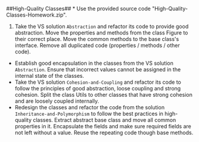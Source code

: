 ##High-Quality Classes##
    * Use the provided source code "High-Quality-Classes-Homework.zip".

1. Take the VS solution `Abstraction` and refactor its code to provide good abstraction. Move the properties and methods from the class Figure to their correct place. Move the common methods to the base class's interface. Remove all duplicated code (properties / methods / other code).
* Establish good encapsulation in the classes from the VS solution `Abstraction`. Ensure that incorrect values cannot be assigned in the internal state of the classes.
* Take the VS solution `Cohesion-and-Coupling` and refactor its code to follow the principles of good abstraction, loose coupling and strong cohesion. Split the class Utils to other classes that have strong cohesion and are loosely coupled internally.
* Redesign the classes and refactor the code from the solution `Inheritance-and-Polymorphism` to follow the best practices in high-quality classes. Extract abstract base class and move all common properties in it. Encapsulate the fields and make sure required fields are not left without a value. Reuse the repeating code though base methods.

